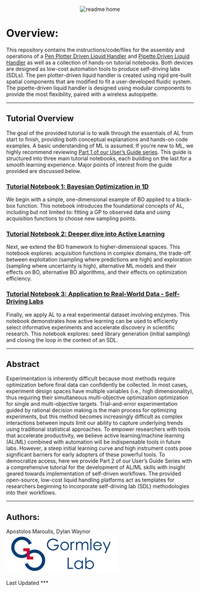 <p align="center">
  <img width="900" alt="readme home" src="https://github.com/user-attachments/assets/a6531e94-a821-4ddb-b5ea-00947e8dab23" />
</p>

# Overview:
This repository contains the instructions/code/files for the assembly and operations of a [Pen Plotter Driven Liquid Handler](/Pen%20Plotter%20Liquid%20Handler) and 
[Pipette Driven Liquid Handler](https://github.com/Pasta1107/Pipette-Liquid-Handler) as well as a collection of hands-on tutorial notebooks. Both devices are designed as low-cost automation tools to produce self-driving labs (SDLs). The pen plotter-driven liquid handler is created using rigid pre-built spatial components that are modified to fit a user-developed fluidic system. The pipette-driven liquid handler is designed using modular components to provide the most flexibility, paired with a wireless autopipette.  

---

## Tutorial Overview
The goal of the provided tutorial is to walk through the essentials of AL from start to finish, providing both conceptual explanations and hands-on code examples. A basic understanding of ML is assumed. If you're new to ML, we highly recommend reviewing [Part 1 of our User’s Guide series](https://doi.org/10.1021/acspolymersau.2c00037).
This guide is structured into three main tutorial notebooks, each building on the last for a smooth learning experience. Major points of interest from the guide provided are discussed below. 
### [Tutorial Notebook 1: Bayesian Optimization in 1D](/Hands-on%20Tutorial/Section%201%20AL%20Tutorial.ipynb)  
We begin with a simple, one-dimensional example of BO applied to a black-box function. This notebook introduces the foundational concepts of AL, including but not limited to: fitting a GP to observed data and using acquisition functions to choose new sampling points.
### [Tutorial Notebook 2: Deeper dive into Active Learning](/Hands-on%20Tutorial/Section%202%20AL%20Tutorial.ipynb)
Next, we extend the BO framework to higher-dimensional spaces. This notebook explores: acquisition functions in complex domains, the trade-off between exploitation (sampling where predictions are high) and exploration (sampling where uncertainty is high), alternative ML models and their effects on BO, alternative BO algorithms, and their effects on optimization efficiency.
### [Tutorial Notebook 3: Application to Real-World Data - Self-Driving Labs](/Hands-on%20Tutorial/Section%203%20AL%20Tutorial.ipynb)
Finally, we apply AL to a real experimental dataset involving enzymes. This notebook demonstrates how active learning can be used to efficiently select informative experiments and accelerate discovery in scientific research. This notebook explores: seed library generation (initial sampling) and closing the loop in the context of an SDL.

---

## Abstract
Experimentation is inherently difficult because most methods require optimization before final data can confidently be collected. In most cases, experiment design spaces have multiple variables (i.e., high dimensionality), thus requiring their simultaneous multi-objective  optimization optimization for single and multi-objective targets. Trial-and-error experimentation guided by rational decision making is the main process for optimizing experiments, but this method becomes increasingly difficult as complex interactions between inputs limit our ability to capture underlying trends using traditional statistical approaches. To empower researchers with tools that accelerate productivity, we believe active learning/machine learning (AL/ML) combined with automation will be indispensable tools in future labs. However, a steep initial learning curve and high instrument costs pose significant barriers for early adopters of these powerful tools. To democratize access, here we provide Part 2 of our User’s Guide Series with a comprehensive tutorial for the development of AL/ML skills with insight geared towards implementation of self-driven workflows. The provided open-source, low-cost liquid handling platforms act as templates for researchers beginning to incorporate self-driving lab (SDL) methodologies into their workflows.

---

## Authors:
Apostolos Maroulis, Dylan Waynor<br>
<img width="300" src="/Images/gllogo.png">

Last Updated ***
